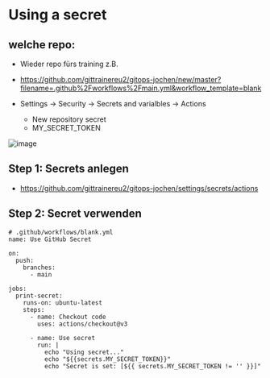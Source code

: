 # Using a secret 

## welche repo:

  * Wieder repo fürs training z.B.
  * https://github.com/gittrainereu2/gitops-jochen/new/master?filename=.github%2Fworkflows%2Fmain.yml&workflow_template=blank

  * Settings -> Security -> Secrets and varialbles  -> Actions
    * New repository secret
    * MY_SECRET_TOKEN

![image](https://github.com/user-attachments/assets/17bd0dbd-4c70-45a8-ac98-6e09a3184cab)


## Step 1: Secrets anlegen 

  * https://github.com/gittrainereu2/gitops-jochen/settings/secrets/actions



## Step 2: Secret verwenden 

```
# .github/workflows/blank.yml 
name: Use GitHub Secret

on:
  push:
    branches:
      - main

jobs:
  print-secret:
    runs-on: ubuntu-latest
    steps:
      - name: Checkout code
        uses: actions/checkout@v3

      - name: Use secret
        run: |
          echo "Using secret..."
          echo "${{secrets.MY_SECRET_TOKEN}}" 
          echo "Secret is set: [${{ secrets.MY_SECRET_TOKEN != '' }}]"

```
